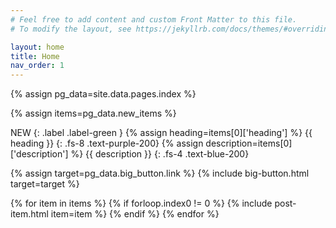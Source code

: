 ```yaml
---
# Feel free to add content and custom Front Matter to this file.
# To modify the layout, see https://jekyllrb.com/docs/themes/#overriding-theme-defaults

layout: home
title: Home
nav_order: 1
---
```


<!--
bring in the data for the content
 -->

{% assign pg_data=site.data.pages.index %}

<!--
data for list of all posts
-->
{% assign items=pg_data.new_items %}

<!--
add the most recent item at the top
-->
NEW
{: .label .label-green }
{% assign heading=items[0]['heading'] %}
{{ heading }}
{: .fs-8 .text-purple-200}
{% assign description=items[0]['description'] %}
{{ description }}
{: .fs-4 .text-blue-200}

<!--
add the big button
 -->
{% assign target=pg_data.big_button.link %}
{% include big-button.html target=target  %}

<!--
loop to add the rest of the items
-->
{% for item in items %}
{% if forloop.index0 != 0 %}
{% include post-item.html item=item %}
{% endif %}
{% endfor %}

<!--
add the other buttons
[Sections]({{site.baseurl}}sections/){: .btn .btn-purple }
[Resources]({{site.baseurl}}resources/){: .btn .btn-blue }
[References]({{site.baseurl}}references/){: .btn .btn-green }
 -->

